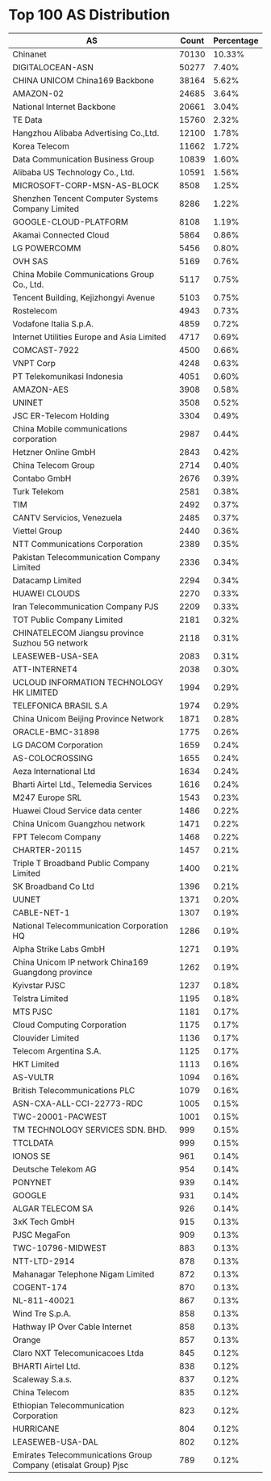 # Top 100 AS Distribution
| AS | Count | Percentage |
|----|----|----|
| Chinanet | 70130 | 10.33% |
| DIGITALOCEAN-ASN | 50277 | 7.40% |
| CHINA UNICOM China169 Backbone | 38164 | 5.62% |
| AMAZON-02 | 24685 | 3.64% |
| National Internet Backbone | 20661 | 3.04% |
| TE Data | 15760 | 2.32% |
| Hangzhou Alibaba Advertising Co.,Ltd. | 12100 | 1.78% |
| Korea Telecom | 11662 | 1.72% |
| Data Communication Business Group | 10839 | 1.60% |
| Alibaba US Technology Co., Ltd. | 10591 | 1.56% |
| MICROSOFT-CORP-MSN-AS-BLOCK | 8508 | 1.25% |
| Shenzhen Tencent Computer Systems Company Limited | 8286 | 1.22% |
| GOOGLE-CLOUD-PLATFORM | 8108 | 1.19% |
| Akamai Connected Cloud | 5864 | 0.86% |
| LG POWERCOMM | 5456 | 0.80% |
| OVH SAS | 5169 | 0.76% |
| China Mobile Communications Group Co., Ltd. | 5117 | 0.75% |
| Tencent Building, Kejizhongyi Avenue | 5103 | 0.75% |
| Rostelecom | 4943 | 0.73% |
| Vodafone Italia S.p.A. | 4859 | 0.72% |
| Internet Utilities Europe and Asia Limited | 4717 | 0.69% |
| COMCAST-7922 | 4500 | 0.66% |
| VNPT Corp | 4248 | 0.63% |
| PT Telekomunikasi Indonesia | 4051 | 0.60% |
| AMAZON-AES | 3908 | 0.58% |
| UNINET | 3508 | 0.52% |
| JSC ER-Telecom Holding | 3304 | 0.49% |
| China Mobile communications corporation | 2987 | 0.44% |
| Hetzner Online GmbH | 2843 | 0.42% |
| China Telecom Group | 2714 | 0.40% |
| Contabo GmbH | 2676 | 0.39% |
| Turk Telekom | 2581 | 0.38% |
| TIM | 2492 | 0.37% |
| CANTV Servicios, Venezuela | 2485 | 0.37% |
| Viettel Group | 2440 | 0.36% |
| NTT Communications Corporation | 2389 | 0.35% |
| Pakistan Telecommunication Company Limited | 2336 | 0.34% |
| Datacamp Limited | 2294 | 0.34% |
| HUAWEI CLOUDS | 2270 | 0.33% |
| Iran Telecommunication Company PJS | 2209 | 0.33% |
| TOT Public Company Limited | 2181 | 0.32% |
| CHINATELECOM Jiangsu province Suzhou 5G network | 2118 | 0.31% |
| LEASEWEB-USA-SEA | 2083 | 0.31% |
| ATT-INTERNET4 | 2038 | 0.30% |
| UCLOUD INFORMATION TECHNOLOGY HK LIMITED | 1994 | 0.29% |
| TELEFONICA BRASIL S.A | 1974 | 0.29% |
| China Unicom Beijing Province Network | 1871 | 0.28% |
| ORACLE-BMC-31898 | 1775 | 0.26% |
| LG DACOM Corporation | 1659 | 0.24% |
| AS-COLOCROSSING | 1655 | 0.24% |
| Aeza International Ltd | 1634 | 0.24% |
| Bharti Airtel Ltd., Telemedia Services | 1616 | 0.24% |
| M247 Europe SRL | 1543 | 0.23% |
| Huawei Cloud Service data center | 1486 | 0.22% |
| China Unicom Guangzhou network | 1471 | 0.22% |
| FPT Telecom Company | 1468 | 0.22% |
| CHARTER-20115 | 1457 | 0.21% |
| Triple T Broadband Public Company Limited | 1400 | 0.21% |
| SK Broadband Co Ltd | 1396 | 0.21% |
| UUNET | 1371 | 0.20% |
| CABLE-NET-1 | 1307 | 0.19% |
| National Telecommunication Corporation HQ | 1286 | 0.19% |
| Alpha Strike Labs GmbH | 1271 | 0.19% |
| China Unicom IP network China169 Guangdong province | 1262 | 0.19% |
| Kyivstar PJSC | 1237 | 0.18% |
| Telstra Limited | 1195 | 0.18% |
| MTS PJSC | 1181 | 0.17% |
| Cloud Computing Corporation | 1175 | 0.17% |
| Clouvider Limited | 1136 | 0.17% |
| Telecom Argentina S.A. | 1125 | 0.17% |
| HKT Limited | 1113 | 0.16% |
| AS-VULTR | 1094 | 0.16% |
| British Telecommunications PLC | 1079 | 0.16% |
| ASN-CXA-ALL-CCI-22773-RDC | 1005 | 0.15% |
| TWC-20001-PACWEST | 1001 | 0.15% |
| TM TECHNOLOGY SERVICES SDN. BHD. | 999 | 0.15% |
| TTCLDATA | 999 | 0.15% |
| IONOS SE | 961 | 0.14% |
| Deutsche Telekom AG | 954 | 0.14% |
| PONYNET | 939 | 0.14% |
| GOOGLE | 931 | 0.14% |
| ALGAR TELECOM SA | 926 | 0.14% |
| 3xK Tech GmbH | 915 | 0.13% |
| PJSC MegaFon | 909 | 0.13% |
| TWC-10796-MIDWEST | 883 | 0.13% |
| NTT-LTD-2914 | 878 | 0.13% |
| Mahanagar Telephone Nigam Limited | 872 | 0.13% |
| COGENT-174 | 870 | 0.13% |
| NL-811-40021 | 867 | 0.13% |
| Wind Tre S.p.A. | 858 | 0.13% |
| Hathway IP Over Cable Internet | 858 | 0.13% |
| Orange | 857 | 0.13% |
| Claro NXT Telecomunicacoes Ltda | 845 | 0.12% |
| BHARTI Airtel Ltd. | 838 | 0.12% |
| Scaleway S.a.s. | 837 | 0.12% |
| China Telecom | 835 | 0.12% |
| Ethiopian Telecommunication Corporation | 823 | 0.12% |
| HURRICANE | 804 | 0.12% |
| LEASEWEB-USA-DAL | 802 | 0.12% |
| Emirates Telecommunications Group Company (etisalat Group) Pjsc | 789 | 0.12% |
